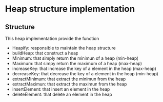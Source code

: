 # Heap structure implementation 

## Structure 
This heap implementation provide the function
- Heapify: responsible to maintain the heap structure
- buildHeap: that construct a heap
- Minimum: that simply return the minimun of a heap (min-heap)
- Maximum: that simpy return the maximum of a heap (max-heap)
- increaseKey: that increase the key of a element in the heap (max-heap)
- decreaseKey: that decrease the key of a element in the heap (min-heap)
- extractMinimum: that extract the minimun from the heap
- extractMaximun: that extract the maximun from the heap
- insertElement: that insert an element in the heap
- deleteElement: that delete an element in the heap
